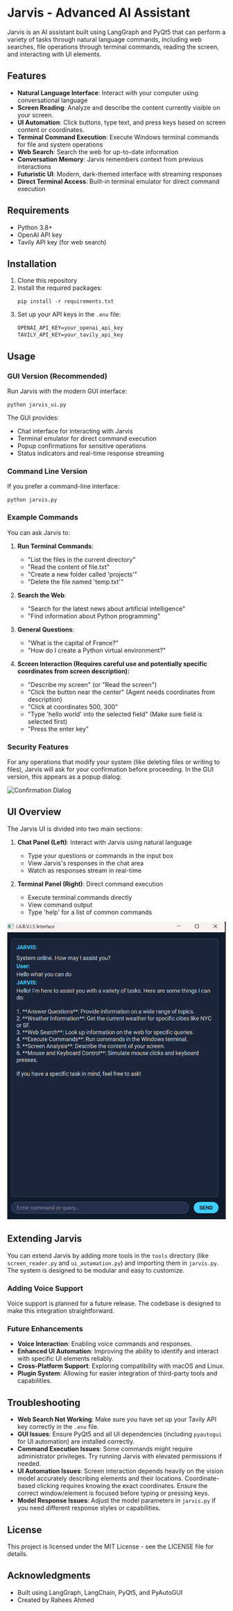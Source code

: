 # Jarvis - Advanced AI Assistant

Jarvis is an AI assistant built using LangGraph and PyQt5 that can perform a variety of tasks through natural language commands, including web searches, file operations through terminal commands, reading the screen, and interacting with UI elements.

## Features

- **Natural Language Interface**: Interact with your computer using conversational language
- **Screen Reading**: Analyze and describe the content currently visible on your screen.
- **UI Automation**: Click buttons, type text, and press keys based on screen content or coordinates.
- **Terminal Command Execution**: Execute Windows terminal commands for file and system operations
- **Web Search**: Search the web for up-to-date information
- **Conversation Memory**: Jarvis remembers context from previous interactions
- **Futuristic UI**: Modern, dark-themed interface with streaming responses
- **Direct Terminal Access**: Built-in terminal emulator for direct command execution

## Requirements

- Python 3.8+
- OpenAI API key
- Tavily API key (for web search)

## Installation

1. Clone this repository
2. Install the required packages:
   ```
   pip install -r requirements.txt
   ```
3. Set up your API keys in the `.env` file:
   ```
   OPENAI_API_KEY=your_openai_api_key
   TAVILY_API_KEY=your_tavily_api_key
   ```

## Usage

### GUI Version (Recommended)

Run Jarvis with the modern GUI interface:

```
python jarvis_ui.py
```

The GUI provides:

- Chat interface for interacting with Jarvis
- Terminal emulator for direct command execution
- Popup confirmations for sensitive operations
- Status indicators and real-time response streaming

### Command Line Version

If you prefer a command-line interface:

```
python jarvis.py
```

### Example Commands

You can ask Jarvis to:

1. **Run Terminal Commands**:

   - "List the files in the current directory"
   - "Read the content of file.txt"
   - "Create a new folder called 'projects'"
   - "Delete the file named 'temp.txt'"

2. **Search the Web**:

   - "Search for the latest news about artificial intelligence"
   - "Find information about Python programming"

3. **General Questions**:

   - "What is the capital of France?"
   - "How do I create a Python virtual environment?"

4. **Screen Interaction (Requires careful use and potentially specific coordinates from screen description):**
   - "Describe my screen" (or "Read the screen")
   - "Click the button near the center" (Agent needs coordinates from description)
   - "Click at coordinates 500, 300"
   - "Type 'hello world' into the selected field" (Make sure field is selected first)
   - "Press the enter key"

### Security Features

For any operations that modify your system (like deleting files or writing to files), Jarvis will ask for your confirmation before proceeding. In the GUI version, this appears as a popup dialog:

![Confirmation Dialog](docs/confirmation_dialog.png)

## UI Overview

The Jarvis UI is divided into two main sections:

1. **Chat Panel (Left)**: Interact with Jarvis using natural language

   - Type your questions or commands in the input box
   - View Jarvis's responses in the chat area
   - Watch as responses stream in real-time

2. **Terminal Panel (Right)**: Direct command execution
   - Execute terminal commands directly
   - View command output
   - Type 'help' for a list of common commands

![Jarvis UI](icons/screenshot.png)

## Extending Jarvis

You can extend Jarvis by adding more tools in the `tools` directory (like `screen_reader.py` and `ui_automation.py`) and importing them in `jarvis.py`. The system is designed to be modular and easy to customize.

### Adding Voice Support

Voice support is planned for a future release. The codebase is designed to make this integration straightforward.

### Future Enhancements

- **Voice Interaction**: Enabling voice commands and responses.
- **Enhanced UI Automation**: Improving the ability to identify and interact with specific UI elements reliably.
- **Cross-Platform Support**: Exploring compatibility with macOS and Linux.
- **Plugin System**: Allowing for easier integration of third-party tools and capabilities.

## Troubleshooting

- **Web Search Not Working**: Make sure you have set up your Tavily API key correctly in the `.env` file.
- **GUI Issues**: Ensure PyQt5 and all UI dependencies (including `pyautogui` for UI automation) are installed correctly.
- **Command Execution Issues**: Some commands might require administrator privileges. Try running Jarvis with elevated permissions if needed.
- **UI Automation Issues**: Screen interaction depends heavily on the vision model accurately describing elements and their locations. Coordinate-based clicking requires knowing the exact coordinates. Ensure the correct window/element is focused before typing or pressing keys.
- **Model Response Issues**: Adjust the model parameters in `jarvis.py` if you need different response styles or capabilities.

## License

This project is licensed under the MIT License - see the LICENSE file for details.

## Acknowledgments

- Built using LangGraph, LangChain, PyQt5, and PyAutoGUI
- Created by Rahees Ahmed

